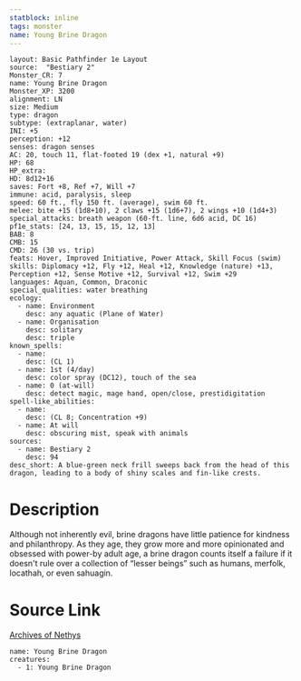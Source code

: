 ```yaml
---
statblock: inline
tags: monster
name: Young Brine Dragon
---
```

```statblock
layout: Basic Pathfinder 1e Layout
source:  "Bestiary 2"
Monster_CR: 7
name: Young Brine Dragon
Monster_XP: 3200
alignment: LN
size: Medium
type: dragon
subtype: (extraplanar, water)
INI: +5
perception: +12
senses: dragon senses
AC: 20, touch 11, flat-footed 19 (dex +1, natural +9)
HP: 68
HP_extra: 
HD: 8d12+16
saves: Fort +8, Ref +7, Will +7
immune: acid, paralysis, sleep
speed: 60 ft., fly 150 ft. (average), swim 60 ft.
melee: bite +15 (1d8+10), 2 claws +15 (1d6+7), 2 wings +10 (1d4+3)
special_attacks: breath weapon (60-ft. line, 6d6 acid, DC 16)
pf1e_stats: [24, 13, 15, 15, 12, 13]
BAB: 8
CMB: 15
CMD: 26 (30 vs. trip)
feats: Hover, Improved Initiative, Power Attack, Skill Focus (swim)
skills: Diplomacy +12, Fly +12, Heal +12, Knowledge (nature) +13, Perception +12, Sense Motive +12, Survival +12, Swim +29
languages: Aquan, Common, Draconic
special_qualities: water breathing
ecology:
  - name: Environment
    desc: any aquatic (Plane of Water)
  - name: Organisation
    desc: solitary
    desc: triple
known_spells:
  - name:
    desc: (CL 1)
  - name: 1st (4/day)
    desc: color spray (DC12), touch of the sea
  - name: 0 (at-will)
    desc: detect magic, mage hand, open/close, prestidigitation
spell-like_abilities:
  - name:
    desc: (CL 8; Concentration +9)
  - name: At will
    desc: obscuring mist, speak with animals
sources:
  - name: Bestiary 2
    desc: 94
desc_short: A blue-green neck frill sweeps back from the head of this dragon, leading to a body of shiny scales and fin-like crests. 
```
# Description
Although not inherently evil, brine dragons have little patience for kindness and philanthropy. As they age, they grow more and more opinionated and obsessed with power-by adult age, a brine dragon counts itself a failure if it doesn't rule over a collection of “lesser beings” such as humans, merfolk, locathah, or even sahuagin.
# Source Link
[Archives of Nethys](https://aonprd.com/MonsterDisplay.aspx?ItemName=Young%20Brine%20Dragon)
```encounter-table
name: Young Brine Dragon
creatures:
  - 1: Young Brine Dragon
```
